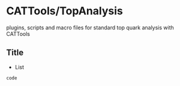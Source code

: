 CATTools/TopAnalysis
========

plugins, scripts and macro files for standard top quark analysis with CATTools

## Title
- List

```bash
code
```

